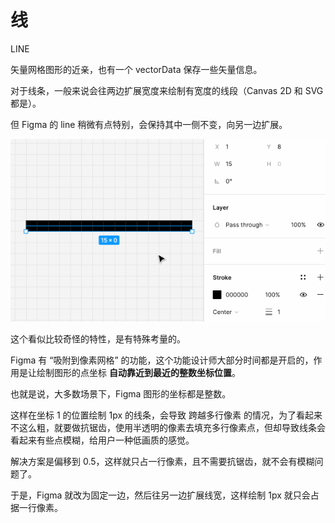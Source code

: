 
# 线

LINE

矢量网格图形的近亲，也有一个 vectorData 保存一些矢量信息。

对于线条，一般来说会往两边扩展宽度来绘制有宽度的线段（Canvas 2D 和 SVG 都是）。

但 Figma 的 line 稍微有点特别，会保持其中一侧不变，向另一边扩展。

![](../static/fig-line-feature.gif)

这个看似比较奇怪的特性，是有特殊考量的。

Figma 有 “吸附到像素网格” 的功能，这个功能设计师大部分时间都是开启的，作用是让绘制图形的点坐标 **自动靠近到最近的整数坐标位置**。

也就是说，大多数场景下，Figma 图形的坐标都是整数。

这样在坐标 1 的位置绘制 1px 的线条，会导致 跨越多行像素 的情况，为了看起来不这么粗，就要做抗锯齿，使用半透明的像素去填充多行像素点，但却导致线条会看起来有些点模糊，给用户一种低画质的感觉。

解决方案是偏移到 0.5，这样就只占一行像素，且不需要抗锯齿，就不会有模糊问题了。

于是，Figma 就改为固定一边，然后往另一边扩展线宽，这样绘制 1px 就只会占据一行像素。